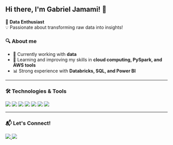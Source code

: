 ## Hi there, I'm Gabriel Jamami! 👋

🚀 **Data Enthusiast**  
💡 Passionate about transforming raw data into insights!  

### 🔍 About me
- 🔭 Currently working with **data**  
- 🌱 Learning and improving my skills in **cloud computing, PySpark, and AWS tools**  
- 📊 Strong experience with **Databricks, SQL, and Power BI**  

---

### 🛠️ **Technologies & Tools**
<p align="left">
  <img src="https://img.shields.io/badge/Python-3776AB?style=for-the-badge&logo=python&logoColor=white"/>
  <img src="https://img.shields.io/badge/SQL-CC2927?style=for-the-badge&logo=microsoftsqlserver&logoColor=white"/>
  <img src="https://img.shields.io/badge/PySpark-F7931E?style=for-the-badge&logo=apachespark&logoColor=white"/>
  <img src="https://img.shields.io/badge/Databricks-EF3A24?style=for-the-badge&logo=databricks&logoColor=white"/>
  <img src="https://img.shields.io/badge/AWS-232F3E?style=for-the-badge&logo=amazonaws&logoColor=white"/>
  <img src="https://img.shields.io/badge/Power%20BI-F2C811?style=for-the-badge&logo=powerbi&logoColor=black"/>
  <img src="https://img.shields.io/badge/Qlik-009845?style=for-the-badge&logo=qlik&logoColor=white"/>
</p>

---

### 📬 **Let's Connect!**
<p align="left">
  <a href="mailto:gabrieljamami94@gmail.com">
    <img src="https://img.shields.io/badge/Gmail-D14836?style=for-the-badge&logo=gmail&logoColor=white"/>
  </a>
  <a href="https://www.linkedin.com/in/gabrieljamami/">
    <img src="https://img.shields.io/badge/LinkedIn-0077B5?style=for-the-badge&logo=linkedin&logoColor=white"/>
  </a>
</p>
